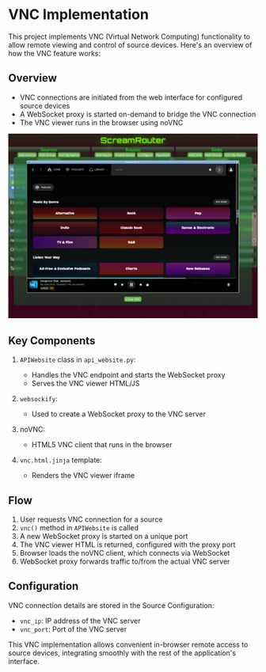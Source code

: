 # VNC Implementation

This project implements VNC (Virtual Network Computing) functionality to allow remote viewing and control of source devices. Here's an overview of how the VNC feature works:

## Overview

- VNC connections are initiated from the web interface for configured source devices
- A WebSocket proxy is started on-demand to bridge the VNC connection
- The VNC viewer runs in the browser using noVNC

![Screenshot of ScreamRouter noVNC](/images/vnc.png)

## Key Components

1. `APIWebsite` class in `api_website.py`:
   - Handles the VNC endpoint and starts the WebSocket proxy
   - Serves the VNC viewer HTML/JS

2. `websockify`: 
   - Used to create a WebSocket proxy to the VNC server

3. noVNC:
   - HTML5 VNC client that runs in the browser

4. `vnc.html.jinja` template:
   - Renders the VNC viewer iframe

## Flow

1. User requests VNC connection for a source
2. `vnc()` method in `APIWebsite` is called
3. A new WebSocket proxy is started on a unique port
4. The VNC viewer HTML is returned, configured with the proxy port
5. Browser loads the noVNC client, which connects via WebSocket
6. WebSocket proxy forwards traffic to/from the actual VNC server

## Configuration

VNC connection details are stored in the Source Configuration:

- `vnc_ip`: IP address of the VNC server
- `vnc_port`: Port of the VNC server

This VNC implementation allows convenient in-browser remote access to source devices, integrating smoothly with the rest of the application's interface.
